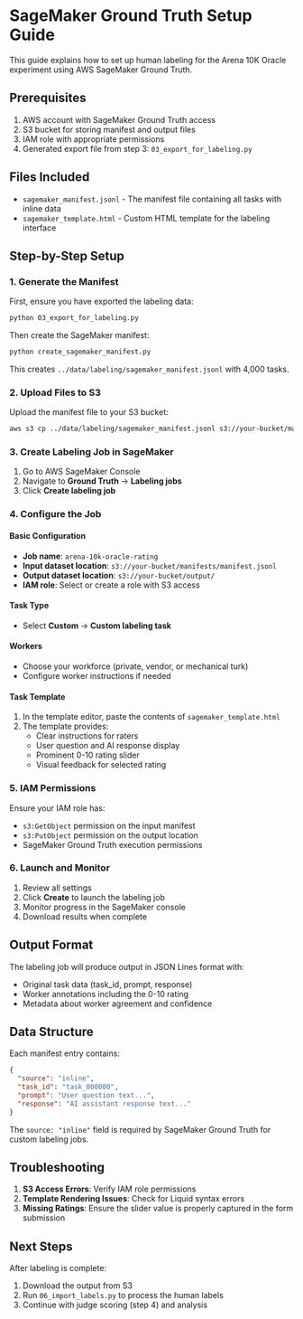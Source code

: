 # SageMaker Ground Truth Setup Guide

This guide explains how to set up human labeling for the Arena 10K Oracle experiment using AWS SageMaker Ground Truth.

## Prerequisites

1. AWS account with SageMaker Ground Truth access
2. S3 bucket for storing manifest and output files
3. IAM role with appropriate permissions
4. Generated export file from step 3: `03_export_for_labeling.py`

## Files Included

- `sagemaker_manifest.jsonl` - The manifest file containing all tasks with inline data
- `sagemaker_template.html` - Custom HTML template for the labeling interface

## Step-by-Step Setup

### 1. Generate the Manifest

First, ensure you have exported the labeling data:

```bash
python 03_export_for_labeling.py
```

Then create the SageMaker manifest:

```bash
python create_sagemaker_manifest.py
```

This creates `../data/labeling/sagemaker_manifest.jsonl` with 4,000 tasks.

### 2. Upload Files to S3

Upload the manifest file to your S3 bucket:

```bash
aws s3 cp ../data/labeling/sagemaker_manifest.jsonl s3://your-bucket/manifests/manifest.jsonl
```

### 3. Create Labeling Job in SageMaker

1. Go to AWS SageMaker Console
2. Navigate to **Ground Truth** → **Labeling jobs**
3. Click **Create labeling job**

### 4. Configure the Job

#### Basic Configuration
- **Job name**: `arena-10k-oracle-rating`
- **Input dataset location**: `s3://your-bucket/manifests/manifest.jsonl`
- **Output dataset location**: `s3://your-bucket/output/`
- **IAM role**: Select or create a role with S3 access

#### Task Type
- Select **Custom** → **Custom labeling task**

#### Workers
- Choose your workforce (private, vendor, or mechanical turk)
- Configure worker instructions if needed

#### Task Template
1. In the template editor, paste the contents of `sagemaker_template.html`
2. The template provides:
   - Clear instructions for raters
   - User question and AI response display
   - Prominent 0-10 rating slider
   - Visual feedback for selected rating

### 5. IAM Permissions

Ensure your IAM role has:
- `s3:GetObject` permission on the input manifest
- `s3:PutObject` permission on the output location
- SageMaker Ground Truth execution permissions

### 6. Launch and Monitor

1. Review all settings
2. Click **Create** to launch the labeling job
3. Monitor progress in the SageMaker console
4. Download results when complete

## Output Format

The labeling job will produce output in JSON Lines format with:
- Original task data (task_id, prompt, response)
- Worker annotations including the 0-10 rating
- Metadata about worker agreement and confidence

## Data Structure

Each manifest entry contains:
```json
{
  "source": "inline",
  "task_id": "task_000000",
  "prompt": "User question text...",
  "response": "AI assistant response text..."
}
```

The `source: "inline"` field is required by SageMaker Ground Truth for custom labeling jobs.

## Troubleshooting

1. **S3 Access Errors**: Verify IAM role permissions
2. **Template Rendering Issues**: Check for Liquid syntax errors
3. **Missing Ratings**: Ensure the slider value is properly captured in the form submission

## Next Steps

After labeling is complete:
1. Download the output from S3
2. Run `06_import_labels.py` to process the human labels
3. Continue with judge scoring (step 4) and analysis